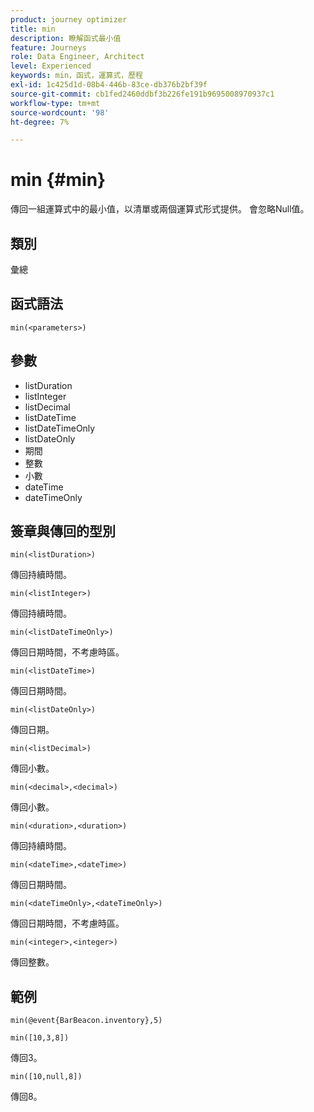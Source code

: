 ```yaml
---
product: journey optimizer
title: min
description: 瞭解函式最小值
feature: Journeys
role: Data Engineer, Architect
level: Experienced
keywords: min，函式，運算式，歷程
exl-id: 1c425d1d-08b4-446b-83ce-db376b2bf39f
source-git-commit: cb1fed2460ddbf3b226fe191b9695008970937c1
workflow-type: tm+mt
source-wordcount: '98'
ht-degree: 7%

---
```


# min {#min}

傳回一組運算式中的最小值，以清單或兩個運算式形式提供。 會忽略Null值。

## 類別

彙總

## 函式語法

`min(<parameters>)`

## 參數

* listDuration
* listInteger
* listDecimal
* listDateTime
* listDateTimeOnly
* listDateOnly
* 期間
* 整數
* 小數
* dateTime
* dateTimeOnly

## 簽章與傳回的型別

`min(<listDuration>)`

傳回持續時間。

`min(<listInteger>)`

傳回持續時間。

`min(<listDateTimeOnly>)`

傳回日期時間，不考慮時區。

`min(<listDateTime>)`

傳回日期時間。

`min(<listDateOnly>)`

傳回日期。

`min(<listDecimal>)`

傳回小數。

`min(<decimal>,<decimal>)`

傳回小數。

`min(<duration>,<duration>)`

傳回持續時間。

`min(<dateTime>,<dateTime>)`

傳回日期時間。

`min(<dateTimeOnly>,<dateTimeOnly>)`

傳回日期時間，不考慮時區。

`min(<integer>,<integer>)`

傳回整數。

## 範例

`min(@event{BarBeacon.inventory},5)`

`min([10,3,8])`

傳回3。

`min([10,null,8])`

傳回8。
